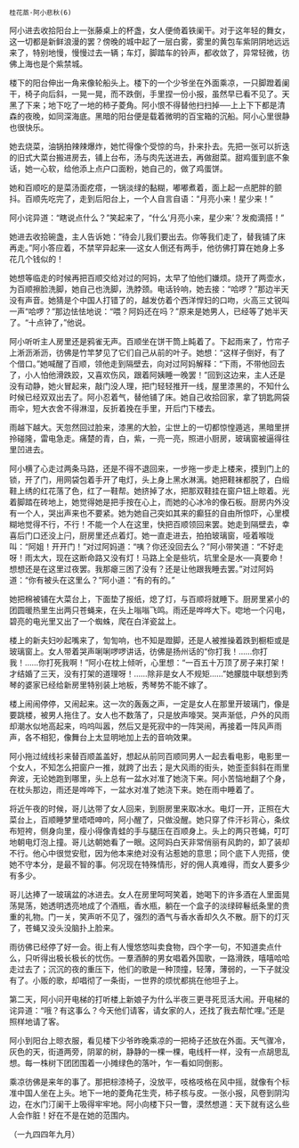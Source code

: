     桂花蒸·阿小悲秋(6) 

   阿小进去收拾阳台上一张藤桌上的杯盏，女人便倚着铁阑干。对于这年轻的舞女，这一切都是新鲜浪漫的罢？傍晚的城中起了一层白雾，雾里的黄包车紫阴阴地远远来了，特别地慢，慢慢过去一辆；车灯，脚踏车的铃声，都收敛了，异常轻微，彷佛上海也是个紫禁城。

   楼下的阳台伸出一角来像轮船头上。楼下的一个少爷坐在外面乘凉，一只脚蹬着阑干，椅子向后斜，一晃一晃，而不跌倒，手里捏一份小报，虽然早已看不见了。天黑了下来；地下吃了一地的柿子菱角。阿小恨不得替他扫扫掉──上上下下都是清森的夜晚，如同深海底。黑暗的阳台便是载着微明的百宝箱的沉船。阿小心里很静也很快乐。

   她去烧菜，油锅拍辣辣爆炸，她忙得像个受惊的鸟，扑来扑去。先把一张可以折迭的旧式大菜台搬进房去，铺上台布，汤与肉先送进去，再做甜菜。甜鸡蛋到底不象话，她一心软，给他添上点户口面粉，她自己的，做了鸡蛋饼。

   她和百顺吃的是菜汤面疙瘩，一锅淡绿的黏糊，嘟嘟煮着，面上起一点肥胖的颤抖。百顺先吃完了，走到后阳台上，一个人自言自语：“月亮小来！星少来！”

   阿小诧异道：“瞎说点什么？”笑起来了，“什么‘月亮小来，星少来’？发痴滴搭！”

   她进去收拾碗盏，主人告诉她：“待会儿我们要出去。你等我们走了，替我铺了床再走。”阿小答应着，不禁罕异起来──这女人倒还有两手，他彷佛打算在她身上多花几个钱似的！

   她想等临走的时候再把百顺交给对过的阿妈，太早了怕他们嫌烦。烧开了两壶水，为百顺擦脸洗脚，她自己也洗脚，洗脖颈。电话铃响，她去接：“哈啰？”那边半天没有声音。她猜是个中国人打错了的，越发仿着个西洋悍妇的口吻，火高三丈锐叫一声“哈啰？”那边怯怯地说：“喂？阿妈还在吗？”原来是她男人，已经等了她半天了。“十点钟了，”他说。

   阿小听听主人房里还是鸦雀无声。百顺坐在饼干筒上盹着了。下起雨来了，竹帘子上淅沥淅沥，彷佛是竹竿梦见了它们自己从前的叶子。她想：“这样子倒好，有了个借口。”她喊醒了百顺，领他走到隔壁去，向对过阿妈解释：“下雨，不带他回去了，小人怕他滑跌跤，又喜欢伤风，跟着阿姨睡一晚罢！”回到这边来，主人还是没有动静，她火冒起来，敲门没人理，把门轻轻推开一线，屋里漆黑的，不知什么时候已经双双出去了。阿小忍着气，替他铺了床。她自己收拾回家，拿了钥匙网袋雨伞，短大衣舍不得淋湿，反折着挽在手里，开后门下楼去。

   雨越下越大。天忽然回过脸来，漆黑的大脸，尘世上的一切都惊惶遁逃，黑暗里拼拎碰隆，雷电急走。痛楚的青，白，紫，一亮一亮，照进小厨房，玻璃窗被逼得往里凹进去。

   阿小横了心走过两条马路，还是不得不退回来，一步拖一步走上楼来，摸到门上的锁，开了门，用网袋包着手开了电灯，头上身上黑水淋漓。她把鞋袜都脱了，白缎鞋上绣的红花落了色，红了一鞋帮。她挤掉了水，把那双鞋挂在窗户钮上晾着。光着脚踏在砖地上，她觉得她是把手按在心上，而她的心冰冷的像石板。厨房内外没有一个人，哭出声来也不要紧。她为她自己突如其来的癫狂的自由所惊吓，心里模糊地觉得不行，不行！不能一个人在这里，快把百顺领回来罢。她走到隔壁去，幸喜后门口还没上闩，厨房里还点着灯。她一直走进去，拍拍玻璃窗，哑着喉咙叫：“阿姐！开开门！”对过阿妈道：“咦？你还没回去么？”阿小带笑道：“不好走呀！雨太大，现在这断命路又没有灯！马路上全是些坑，坑里全是水──真要命！想想还是在这里过夜罢。我那瘪三困了没有？还是让他跟我睡去罢。”对过阿妈道：“你有被头在这里么？”阿小道：“有的有的。”

   她把棉被铺在大菜台上，下面垫了报纸，熄了灯，与百顺将就睡下。厨房里紧小的团圆暖热里生出两只苍蝇来，在头上嗡嗡飞鸣。雨还是哗哗大下。唿地一个闪电，碧亮的电光里又出了一个蜘蛛，爬在白洋瓷盆上。

   楼上的新夫妇吵起嘴来了，訇訇响，也不知是蹬脚，还是人被推操着跌到橱柜或是玻璃窗上。女人带着哭声唎唎啰啰讲话，彷佛是扬州话的“你打我！……你打我！……你打死我啊！”阿小在枕上倾听，心里想：“一百五十万顶了房子来打架！才结婚了三天，没有打架的道理呀！……除非是女人不规矩……”她朦胧中联想到秀琴的婆家已经给新房里特别装上地板，秀琴势不能不嫁了。

   楼上闹闹停停，又闹起来。这一次的轰轰之声，一定是女人在那里开玻璃门，像是要跳楼，被男人拖住了。女人也不数落了，只是放声嚎哭。哭声渐低，户外的风雨却潮水似地高起来，呜呜叫嚣，然后又是死寂中的一阵哭闹，再接着一阵风声雨声，各不相犯，像舞台上太显明地加上去的音响效果。

   阿小拖过绒线衫来替百顺盖盖好，想起从前同百顺同男人一起去看电影，电影里一个女人，不知怎么把窗户一推，就跨了出去；是大风雨的街头，她歪歪斜斜在雨里奔波，无论她跑到哪里，头上总有一盆水对准了她浇下来。阿小苦恼地翻了个身，在枕头那边，雨还是哗哗下，一盆水对准了她浇下来。她在雨中睡着了。

   将近午夜的时候，哥儿达带了女人回来，到厨房里来取冰水。电灯一开，正照在大菜台上，百顺睡梦里唔唔呻吟，阿小醒了，只做没醒。她只穿了件汗衫背心，条纹布短袴，侧身向里，瘦小得像青蛙的手与腿压在百顺身上。头上的两只苍蝇，叮叮地朝电灯泡上撞。哥儿达朝她看了一眼。这阿妈白天非常俏丽有风韵的，卸了装却不行。他心中很觉安慰，因为他本来绝对没有沾惹她的意思；同个底下人兜搭，使她不守本分，是最不智的事。何况现在特殊情形，好的佣人真难得，而女人要多少有多少。

   哥儿达捧了一玻璃盆的冰进去。女人在房里呵呵笑着，她喝下的许多酒在人里面晃荡晃荡，她透明透亮地成了个酒瓶，香水瓶，躺在一个盒子的淡绿碎鬈纸条里的贵重的礼物。门一关，笑声听不见了，强烈的酒气与香水香却久久不散。厨下的灯灭了，苍蝇又没头没脑扑上脸来。

   雨彷佛已经停了好一会。街上有人慢悠悠叫卖食物，四个字一句，不知道卖点什么，只听得出极长极长的忧伤。一羣酒醉的男女唱着外国歌，一路滑跌，嘻嘻哈哈走过去了；沉沉的夜的重压下，他们的歌是一种顶撞，轻薄，薄弱的，一下子就没有了。小贩的歌，却唱彻了一条街，一世界的烦忧都挑在他坦子上。

   第二天，阿小问开电梯的打听楼上新娘子为什么半夜三更寻死觅活大闹。开电梯的诧异道：“哦？有这事么？今天他们请客，请女家的人，还找了我去帮忙哩。”还是照样地请了客。

   阿小到阳台上晾衣服，看见楼下少爷昨晚乘凉的一把椅子还放在外面。天气骤冷，灰色的天，街道两旁，阴翠的树，静静的一棵一棵，电线杆一样，没有一点胡思乱想。每一株树下团团围着一小摊绿色的落叶，乍一看如同倒影。

   乘凉彷佛是来年的事了。那把棕漆椅子，没放平，吱格吱格在风中摇，就像有个标准中国人坐在上头。地下一地的菱角花生壳，柿子核与皮。一张小报，风卷到阴沟边，在水门汀阑干上吸得牢牢地。阿小向楼下只一瞥，漠然想道：天下就有这么些人会作脏！好在不是在她的范围内。

   （一九四四年九月）

